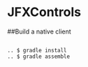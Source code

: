 JFXControls
===========

##Build a native client

<pre><code>
.. $ gradle install
.. $ gradle assemble
</code></pre>